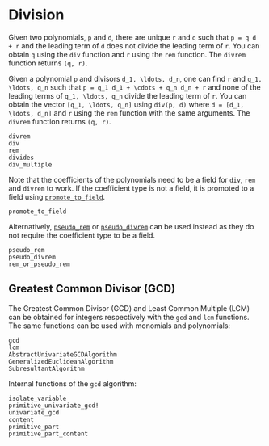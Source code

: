 # Division

Given two polynomials, ``p`` and ``d``, there are unique ``r`` and ``q`` such that ``p = q d + r`` and the leading term of ``d`` does not divide the leading term of ``r``.
You can obtain ``q`` using the `div` function and ``r`` using the `rem` function.
The `divrem` function returns ``(q, r)``.

Given a polynomial ``p`` and divisors ``d_1, \ldots, d_n``, one can find ``r`` and ``q_1, \ldots, q_n`` such that ``p = q_1 d_1 + \cdots + q_n d_n + r`` and none of the leading terms of ``q_1, \ldots, q_n`` divide the leading term of ``r``.
You can obtain the vector ``[q_1, \ldots, q_n]`` using `div(p, d)` where ``d = [d_1, \ldots, d_n]`` and ``r`` using the `rem` function with the same arguments.
The `divrem` function returns ``(q, r)``.
```@docs
divrem
div
rem
divides
div_multiple
```

Note that the coefficients of the polynomials need to be a field for `div`,
`rem` and `divrem` to work.
If the coefficient type is not a field, it is promoted to a field using [`promote_to_field`](@ref).
```@docs
promote_to_field
```
Alternatively, [`pseudo_rem`](@ref) or [`pseudo_divrem`](@ref) can be used
instead as they do not require the coefficient type to be a field.
```@docs
pseudo_rem
pseudo_divrem
rem_or_pseudo_rem
```

## Greatest Common Divisor (GCD)

The Greatest Common Divisor (GCD) and Least Common Multiple (LCM) can be
obtained for integers respectively with the `gcd` and `lcm` functions.
The same functions can be used with monomials and polynomials:
```@docs
gcd
lcm
AbstractUnivariateGCDAlgorithm
GeneralizedEuclideanAlgorithm
SubresultantAlgorithm
```
Internal functions of the `gcd` algorithm:
```@docs
isolate_variable
primitive_univariate_gcd!
univariate_gcd
content
primitive_part
primitive_part_content
```
